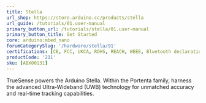 ```yaml
---
title: Stella
url_shop: https://store.arduino.cc/products/stella
url_guide: /tutorials/01.user-manual
primary_button_url: /tutorials/stella/01.user-manual
primary_button_title: Get Started
core: arduino:mbed_nano
forumCategorySlug: '/hardware/stella/91'
certifications: [CE, FCC, UKCA, ROHS, REACH, WEEE, Bluetooth declaration]
productCode: '211'
sku: [ABX00131]
---
```


TrueSense powers the Arduino Stella. Within the Portenta family, harness the advanced Ultra-Wideband (UWB) technology for unmatched accuracy and real-time tracking capabilities.